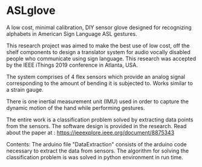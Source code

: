 # ASLglove
A low cost, minimal calibration, DIY sensor glove designed for recognizing alphabets in American Sign Language ASL gestures. 

This research project was aimed to make the best use of low cost, off the shelf components to design a translator system for  audio vocally disabled people who communicate using sign language. This research was accepted by the IEEE iThings 2019 conference in Atlanta, USA.

The system comprises of 4 flex sensors which provide an analog signal corresponding to the amount of bending it is subjected to. Works similar to a strain gauge.

There is one inertial measurement unit (IMU) used in order to capture the dynamic motion of the hand while performing gestures. 

The entire work is a classification problem solved by extracting data points from the sensors. The software design is provided in the research.
Read about the paper at : https://ieeexplore.ieee.org/document/8875343

Contents:
The arduino file "DataExtraction" consists of the arduino code necessary to extract the data from sensors. The algorithm for solving the classification problem is was solved in python environment in run time.

